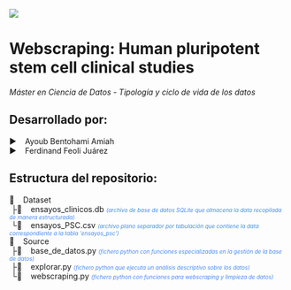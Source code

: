 
<img src="https://www.uoc.edu/content/experience-fragments/uoc-common/ww/en/site/mainfooter/master/_jcr_content/root/uocfooter/logoBlock/logo.coreimg.png/1730194024345/logo-uoc-negatiu.png"></img>

<h1>Webscraping: Human pluripotent stem cell clinical studies</h1>
<p><em>Máster en Ciencia de Datos - Tipología y ciclo de vida de los datos</em></p>

<h2>Desarrollado por:</h2>
<p>
▶️&nbsp;&nbsp;&nbsp;&nbsp;Ayoub Bentohami Amiah<br>
▶️&nbsp;&nbsp;&nbsp;&nbsp;Ferdinand Feoli Juárez
</p>

<h2>Estructura del repositorio:</h2>
<p>
📁&nbsp;&nbsp;&nbsp;&nbsp;Dataset<br>
&nbsp;├💽&nbsp;&nbsp;&nbsp;&nbsp;ensayos_clinicos.db <span style="font-size:10px; color: rgb(66, 135, 245);"><i>(archivo de base de datos SQLite que almacena la data recopilada de manera estructurada)</i></span><br>
&nbsp;└📄&nbsp;&nbsp;&nbsp;&nbsp;ensayos_PSC.csv <span style="font-size:10px; color: rgb(66, 135, 245);"><i>(archivo plano separador por tabulación que contiene la data correspondiente a la tabla 'ensayos_psc')</i></span><br>
📁&nbsp;&nbsp;&nbsp;&nbsp;Source<br>
&nbsp;├🤖&nbsp;&nbsp;&nbsp;&nbsp;base_de_datos.py  <span style="font-size:10px; color: rgb(66, 135, 245);"><i>(fichero python con funciones especializadas en la gestión de la base de datos)</i></span><br>
&nbsp;├🤖&nbsp;&nbsp;&nbsp;&nbsp;explorar.py  <span style="font-size:10px; color: rgb(66, 135, 245);"><i>(fichero python que ejecuta un análisis descriptivo sobre los datos)</i></span><br>
&nbsp;└🤖&nbsp;&nbsp;&nbsp;&nbsp;webscraping.py  <span style="font-size:10px; color: rgb(66, 135, 245);"><i>(fichero python con funciones para webscraping y limpieza de datos)</i></span><br>
</p>
